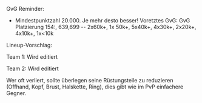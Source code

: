 GvG Reminder: 
- Mindestpunktzahl 20.000. Je mehr desto besser!
Voretztes GvG:
GvG Platzierung 154:, 639,699 -- 2x60k+, 1x 50k+, 5x40k+, 4x30k+, 2x20k+, 4x10k+, 1x<10k

Lineup-Vorschlag:

Team 1:
Wird editiert

Team 2:
Wird editiert

Wer oft verliert, sollte überlegen seine Rüstungsteile zu reduzieren (Offhand, Kopf, Brust, Halskette, Ring), dies gibt wie im PvP einfachere Gegner.
